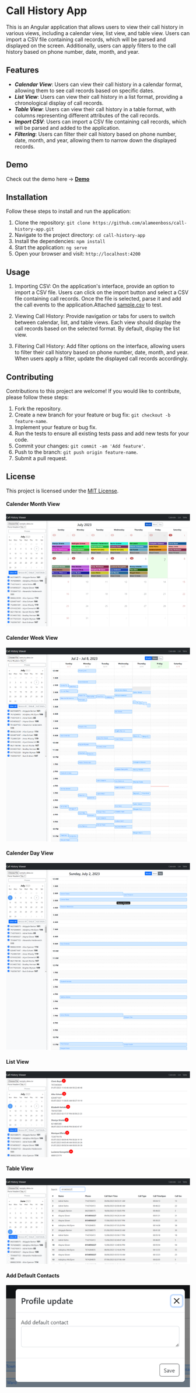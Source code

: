 # Call History App

This is an Angular application that allows users to view their call history in various views, including a calendar view, list view, and table view. Users can import a CSV file containing call records, which will be parsed and displayed on the screen. Additionally, users can apply filters to the call history based on phone number, date, month, and year.

## Features

- ***Calendar View***: Users can view their call history in a calendar format, allowing them to see call records based on specific dates.
- ***List View***: Users can view their call history in a list format, providing a chronological display of call records.
- ***Table View***: Users can view their call history in a table format, with columns representing different attributes of the call records.
- ***Import CSV***: Users can import a CSV file containing call records, which will be parsed and added to the application.
- ***Filtering***: Users can filter their call history based on phone number, date, month, and year, allowing them to narrow down the displayed records.

## Demo

Check out the demo here ->  **[Demo](https://show-events.netlify.app/)** 

## Installation

Follow these steps to install and run the application:

1. Clone the repository: `git clone https://github.com/alameenboss/call-history-app.git`
2. Navigate to the project directory: `cd call-history-app`
3. Install the dependencies: `npm install`
4. Start the application: `ng serve`
5. Open your browser and visit: `http://localhost:4200`

## Usage

1. Importing CSV: On the application's interface, provide an option to import a CSV file. Users can click on the import button and select a CSV file containing call records. Once the file is selected, parse it and add the call events to the application.Attached [sample.csv](/sample_data.csv) to test.

2. Viewing Call History: Provide navigation or tabs for users to switch between calendar, list, and table views. Each view should display the call records based on the selected format. By default, display the list view.

3. Filtering Call History: Add filter options on the interface, allowing users to filter their call history based on phone number, date, month, and year. When users apply a filter, update the displayed call records accordingly.

## Contributing

Contributions to this project are welcome! If you would like to contribute, please follow these steps:

1. Fork the repository.
2. Create a new branch for your feature or bug fix: `git checkout -b feature-name`.
3. Implement your feature or bug fix.
4. Run the tests to ensure all existing tests pass and add new tests for your code.
5. Commit your changes: `git commit -am 'Add feature'`.
6. Push to the branch: `git push origin feature-name`.
7. Submit a pull request.

## License

This project is licensed under the [MIT License](LICENSE).

#### Calender Month View
![Calender Month View](/screenshots/calender-month-view.png)

#### Calender Week View
![Calender Week View](/screenshots/calender-week-view.png)

#### Calender Day View
![Calender Day View](/screenshots/calender-day-view.png)

#### List View
![List View](/screenshots/list-view.png)

#### Table View
![Table View](/screenshots/table-view.png)

#### Add Default Contacts
![Add Default Contacts](/screenshots/add-default-contacts.png)